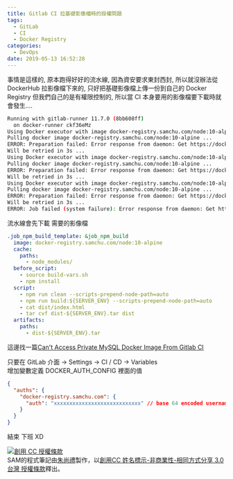 ```yaml
---
title: Gitlab CI 拉基礎影像檔時的授權問題
tags:
  - GitLab
  - CI
  - Docker Registry
categories:
  - DevOps
date: 2019-05-13 16:52:28
---
```


事情是這樣的, 原本跑得好好的流水線, 因為資安要求東封西封, 所以就沒辦法從 DockerHub 拉影像檔下來的, 只好把基礎影像檔上傳一份到自己的 Docker Registry 但我們自己的是有權限控制的, 所以當 CI 本身要用的影像檔要下載時就會發生....

``` sh
Running with gitlab-runner 11.7.0 (8bb608ff)
  on docker-runner ckf36eMz
Using Docker executor with image docker-registry.samchu.com/node:10-alpine ...
Pulling docker image docker-registry.samchu.com/node:10-alpine ...
ERROR: Preparation failed: Error response from daemon: Get https://docker-registry.samchu.com/v2/node/manifests/10-alpine: no basic auth credentials (executor_docker.go:168:0s)
Will be retried in 3s ...
Using Docker executor with image docker-registry.samchu.com/node:10-alpine ...
Pulling docker image docker-registry.samchu.com/node:10-alpine ...
ERROR: Preparation failed: Error response from daemon: Get https://docker-registry.samchu.com/v2/node/manifests/10-alpine: no basic auth credentials (executor_docker.go:168:0s)
Will be retried in 3s ...
Using Docker executor with image docker-registry.samchu.com/node:10-alpine ...
Pulling docker image docker-registry.samchu.com/node:10-alpine ...
ERROR: Preparation failed: Error response from daemon: Get https://docker-registry.samchu.com/v2/node/manifests/10-alpine: no basic auth credentials (executor_docker.go:168:0s)
Will be retried in 3s ...
ERROR: Job failed (system failure): Error response from daemon: Get https://docker-registry.samchu.com/v2/node/manifests/10-alpine: no basic auth credentials (executor_docker.go:168:0s)
```

<!--more-->

流水線會先下載 需要的影像檔
``` yml
.job_npm_build_template: &job_npm_build
  image: docker-registry.samchu.com/node:10-alpine
  cache:
    paths:
      - node_modules/
  before_script:    
    - source build-vars.sh
    - npm install
  script:
    - npm run clean --scripts-prepend-node-path=auto
    - npm run build:${SERVER_ENV} --scripts-prepend-node-path=auto
    - cat dist/index.html
    - tar cvf dist-${SERVER_ENV}.tar dist
  artifacts:
    paths:
      - dist-${SERVER_ENV}.tar
```

這邊找一篇[Can't Access Private MySQL Docker Image From Gitlab CI](https://stackoverflow.com/questions/51580858/cant-access-private-mysql-docker-image-from-gitlab-ci)

只要在 GitLab 介面 -> Settings -> CI / CD -> Variables  
增加變數定義 DOCKER_AUTH_CONFIG
裡面的值
``` json
{
  "auths": {
    "docker-registry.samchu.com": {
      "auth": "xxxxxxxxxxxxxxxxxxxxxxxxxxxx" // base 64 encoded username:password
    }
  }
}
```

結束 下班 XD

<a rel="license" href="http://creativecommons.org/licenses/by-nc-sa/3.0/tw/"><img alt="創用 CC 授權條款" style="border-width:0" src="https://i.creativecommons.org/l/by-nc-sa/3.0/tw/88x31.png" /></a><br /><span xmlns:dct="http://purl.org/dc/terms/" property="dct:title">SAM的程式筆記</span>由<a xmlns:cc="http://creativecommons.org/ns#" href="https://blog.samchu.dev/" property="cc:attributionName" rel="cc:attributionURL">朱尚禮</a>製作，以<a rel="license" href="http://creativecommons.org/licenses/by-nc-sa/3.0/tw/">創用CC 姓名標示-非商業性-相同方式分享 3.0 台灣 授權條款</a>釋出。